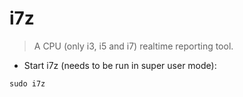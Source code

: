 # i7z

> A CPU (only i3, i5 and i7) realtime reporting tool.

- Start i7z (needs to be run in super user mode):

`sudo i7z`
